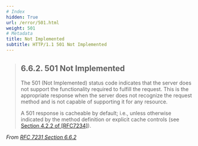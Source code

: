 ```yaml
---
# Index
hidden: True
url: /error/501.html
weight: 501
# Metadata
title: Not Implemented
subtitle: HTTP/1.1 501 Not Implemented
---
```


> ## 6.6.2.  501 Not Implemented
>
> The 501 (Not Implemented) status code indicates that the server does
> not support the functionality required to fulfill the request.  This
> is the appropriate response when the server does not recognize the
> request method and is not capable of supporting it for any resource.
>
> A 501 response is cacheable by default; i.e., unless otherwise
> indicated by the method definition or explicit cache controls (see
> [Section 4.2.2 of [RFC7234]](https://tools.ietf.org/html/rfc7234#section-4.2.2)).

<cite>From [RFC 7231 Section 6.6.2](https://tools.ietf.org/html/rfc7231#section-6.6.2)</cite>
